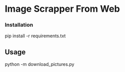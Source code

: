 # Image Scrapper From Web

### Installation

pip install -r requirements.txt

## Usage

python -m download_pictures.py
